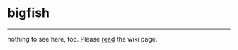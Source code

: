 # bigfish
<hr/>
nothing to see here, too. 
Please <a href="https://github.com/GSoft-SharePoint/Dynamite/wiki">read</a> the wiki page. 
<br/>